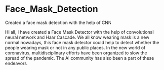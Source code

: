 # Face_Mask_Detection
Created a face mask detection with the help of CNN 

Hi all, I have created a Face Mask Detector with the help of convolutional neural network and Haar Cascade. We all know wearing mask is a new normal nowadays, this face mask detector could help to detect whether the people wearing mask or not in any public places. In the new world of coronavirus, multidisciplinary efforts have been organized to slow the spread of the pandemic. The AI community has also been a part of these endeavors


